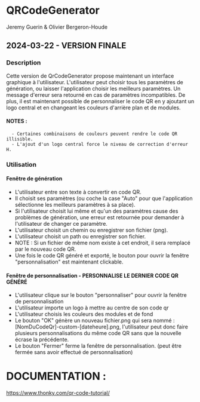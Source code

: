 # QRCodeGenerator
Jeremy Guerin & Olivier Bergeron-Houde

## 2024-03-22 - VERSION FINALE
### Description
Cette version de QrCodeGenerator propose maintenant un interface graphique à l'utilisateur.
L'utilisateur peut choisir tous les paramètres de génération, ou laisser l'application choisir les meilleurs paramètres.
Un message d'erreur sera retourné en cas de paramètres incompatibles.
De plus, il est maintenant possible de personnaliser le code QR en y ajoutant un logo central et en changeant les couleurs d'arrière plan et de modules.
#### NOTES : 
      - Certaines combinaisons de couleurs peuvent rendre le code QR illisible.
      - L'ajout d'un logo central force le niveau de correction d'erreur H.


### Utilisation
#### Fenêtre de génération
-  L'utilisateur entre son texte à convertir en code QR.
-  Il choisit ses paramètres (ou coche la case "Auto" pour que l'application sélectionne les meilleurs paramètres à sa place).
-  Si l'utilisateur choisit lui même et qu'un des paramètres cause des problèmes de génération, une erreur est retournée pour demander à l'utilisateur de changer ce paramètre.
-  L'utilisateur choisit un chemin ou enregistrer son fichier (png).
-  L'utilisateur choisit un path ou enregistrer son fichier.
-  NOTE : Si un fichier de même nom existe à cet endroit, il sera remplacé par le nouveau code QR.
-  Une fois le code QR généré et exporté, le bouton pour ouvrir la fenêtre "personnalisation" est maintenant clickable.

#### Fenêtre de personnalisation - PERSONNALISE LE DERNIER CODE QR GÉNÉRÉ
-  L'utilisateur clique sur le bouton "personnaliser" pour ouvrir la fenêtre de personnalisation
-  L'utilisateur importe un logo à mettre au centre de son code qr
-  L'utilisateur choisis les couleurs des modules et de fond
-  Le bouton "OK" génère un nouveau fichier.png qui sera nommé : [NomDuCodeQr]-custom-[dateheure].png, l'utilisateur peut donc faire plusieurs personnalisations du même code QR sans que la nouvelle écrase la précédente.
-  Le bouton "Fermer" ferme la fenêtre de personnalisation. (peut être fermée sans avoir effectué de personnalisation)
   
# DOCUMENTATION :
https://www.thonky.com/qr-code-tutorial/


   




